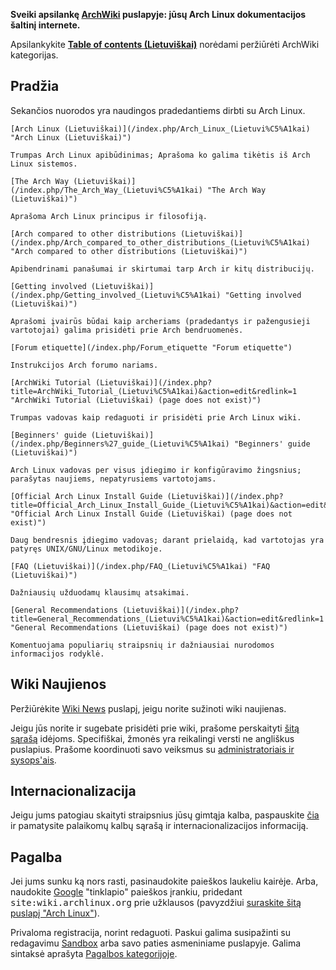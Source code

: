 **Sveiki apsilankę [ArchWiki](/index.php/AboutWiki "AboutWiki") puslapyje: jūsų Arch Linux dokumentacijos šaltinį internete.**

Apsilankykite **[Table of contents (Lietuviškai)](/index.php/Table_of_contents_(Lietuvi%C5%A1kai) "Table of contents (Lietuviškai)")** norėdami peržiūrėti ArchWiki kategorijas.

## Pradžia

Sekančios nuorodos yra naudingos pradedantiems dirbti su Arch Linux.

	[Arch Linux (Lietuviškai)](/index.php/Arch_Linux_(Lietuvi%C5%A1kai) "Arch Linux (Lietuviškai)")

	Trumpas Arch Linux apibūdinimas; Aprašoma ko galima tikėtis iš Arch Linux sistemos.

	[The Arch Way (Lietuviškai)](/index.php/The_Arch_Way_(Lietuvi%C5%A1kai) "The Arch Way (Lietuviškai)")

	Aprašoma Arch Linux principus ir filosofiją.

	[Arch compared to other distributions (Lietuviškai)](/index.php/Arch_compared_to_other_distributions_(Lietuvi%C5%A1kai) "Arch compared to other distributions (Lietuviškai)")

	Apibendrinami panašumai ir skirtumai tarp Arch ir kitų distribucijų.

	[Getting involved (Lietuviškai)](/index.php/Getting_involved_(Lietuvi%C5%A1kai) "Getting involved (Lietuviškai)")

	Aprašomi įvairūs būdai kaip archeriams (pradedantys ir pažengusieji vartotojai) galima prisidėti prie Arch bendruomenės.

	[Forum etiquette](/index.php/Forum_etiquette "Forum etiquette")

	Instrukcijos Arch forumo nariams.

	[ArchWiki Tutorial (Lietuviškai)](/index.php?title=ArchWiki_Tutorial_(Lietuvi%C5%A1kai)&action=edit&redlink=1 "ArchWiki Tutorial (Lietuviškai) (page does not exist)")

	Trumpas vadovas kaip redaguoti ir prisidėti prie Arch Linux wiki.

	[Beginners' guide (Lietuviškai)](/index.php/Beginners%27_guide_(Lietuvi%C5%A1kai) "Beginners' guide (Lietuviškai)")

	Arch Linux vadovas per visus įdiegimo ir konfigūravimo žingsnius; parašytas naujiems, nepatyrusiems vartotojams.

	[Official Arch Linux Install Guide (Lietuviškai)](/index.php?title=Official_Arch_Linux_Install_Guide_(Lietuvi%C5%A1kai)&action=edit&redlink=1 "Official Arch Linux Install Guide (Lietuviškai) (page does not exist)")

	Daug bendresnis įdiegimo vadovas; darant prielaidą, kad vartotojas yra patyręs UNIX/GNU/Linux metodikoje.

	[FAQ (Lietuviškai)](/index.php/FAQ_(Lietuvi%C5%A1kai) "FAQ (Lietuviškai)")

	Dažniausių užduodamų klausimų atsakimai.

	[General Recommendations (Lietuviškai)](/index.php?title=General_Recommendations_(Lietuvi%C5%A1kai)&action=edit&redlink=1 "General Recommendations (Lietuviškai) (page does not exist)")

	Komentuojama populiarių straipsnių ir dažniausiai nurodomos informacijos rodyklė.

## Wiki Naujienos

Peržiūrėkite [Wiki News](/index.php/Wiki_News "Wiki News") puslapį, jeigu norite sužinoti wiki naujienas.

Jeigu jūs norite ir sugebate prisidėti prie wiki, prašome perskaityti [šitą sąrašą](/index.php/Getting_involved#Wiki "Getting involved") idėjoms. Specifiškai, žmonės yra reikalingi versti ne angliškus puslapius. Prašome koordinuoti savo veiksmus su [administratoriais ir sysops'ais](/index.php/ContactList "ContactList").

## Internacionalizacija

Jeigu jums patogiau skaityti straipsnius jūsų gimtąja kalba, paspauskite [čia](/index.php/Help:I18n#Languages "Help:I18n") ir pamatysite palaikomų kalbų sąrašą ir internacionalizacijos informaciją.

## Pagalba

Jei jums sunku ką nors rasti, pasinaudokite paieškos laukeliu kairėje. Arba, naudokite [Google](http://www.google.com/) "tinklapio" paieškos įrankiu, pridedant <tt>site:wiki.archlinux.org</tt> prie užklausos (pavyzdžiui [suraskite šitą puslapį "Arch Linux"](http://www.lmgtfy.com/?q=Arch+Linux+site%3Awiki.archlinux.org)).

Privaloma registracija, norint redaguoti. Paskui galima susipažinti su redagavimu [Sandbox](/index.php/Sandbox "Sandbox") arba savo paties asmeniniame puslapyje. Galima sintaksė aprašyta [Pagalbos kategorijoje](/index.php/Category:Help "Category:Help").